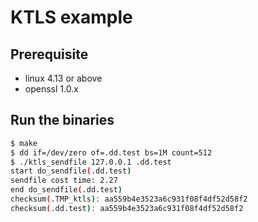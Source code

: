 # KTLS example

## Prerequisite

* linux 4.13 or above
* openssl 1.0.x

## Run the binaries

```bash
$ make
$ dd if=/dev/zero of=.dd.test bs=1M count=512
$ ./ktls_sendfile 127.0.0.1 .dd.test 
start do_sendfile(.dd.test)
sendfile cost time: 2.27
end do_sendfile(.dd.test)
checksum(.TMP_ktls): aa559b4e3523a6c931f08f4df52d58f2
checksum(.dd.test): aa559b4e3523a6c931f08f4df52d58f2 
```
